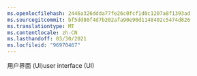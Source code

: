 ```yaml
---
ms.openlocfilehash: 2446a326ddda77fe26c0fcf1d0c1207a8f1393ad
ms.sourcegitcommit: bf5dd80f4d7b202afa90e90d1148402c5474d826
ms.translationtype: MT
ms.contentlocale: zh-CN
ms.lasthandoff: 03/30/2021
ms.locfileid: "96970467"
---
```

<span data-ttu-id="ff0c7-101">用户界面 (UI)</span><span class="sxs-lookup"><span data-stu-id="ff0c7-101">user interface (UI)</span></span>
